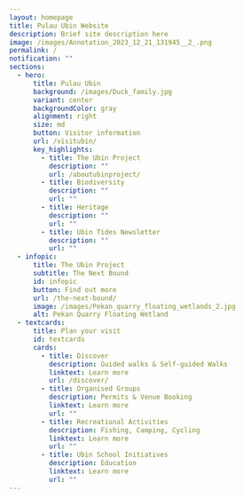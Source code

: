 ```yaml
---
layout: homepage
title: Pulau Ubin Website
description: Brief site description here
image: /images/Annotation_2023_12_21_131945__2_.png
permalink: /
notification: ""
sections:
  - hero:
      title: Pulau Ubin
      background: /images/Duck_family.jpg
      variant: center
      backgroundColor: gray
      alignment: right
      size: md
      button: Visitor information
      url: /visitubin/
      key_highlights:
        - title: The Ubin Project
          description: ""
          url: /aboutubinproject/
        - title: Biodiversity
          description: ""
          url: ""
        - title: Heritage
          description: ""
          url: ""
        - title: Ubin Tides Newsletter
          description: ""
          url: ""
  - infopic:
      title: The Ubin Project
      subtitle: The Next Bound
      id: infopic
      button: Find out more
      url: /the-next-bound/
      image: /images/Pekan_quarry_floating_wetlands_2.jpg
      alt: Pekan Quarry Floating Wetland
  - textcards:
      title: Plan your visit
      id: textcards
      cards:
        - title: Discover
          description: Guided walks & Self-guided Walks
          linktext: Learn more
          url: /discover/
        - title: Organised Groups
          description: Permits & Venue Booking
          linktext: Learn more
          url: ""
        - title: Recreational Activities
          description: Fishing, Camping, Cycling
          linktext: Learn more
          url: ""
        - title: Ubin School Initiatives
          description: Education
          linktext: Learn more
          url: ""
---
```


